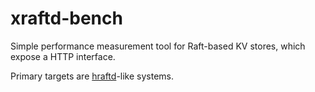 # xraftd-bench

Simple performance measurement tool for Raft-based KV stores, which expose a HTTP interface.

Primary targets are [hraftd](https://github.com/otoolep/hraftd)-like systems.
